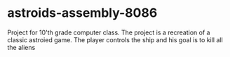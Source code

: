 # astroids-assembly-8086
Project for 10'th grade computer class.
The project is a recreation of a classic astroied game. The player controls the ship and his goal is to kill all the aliens
